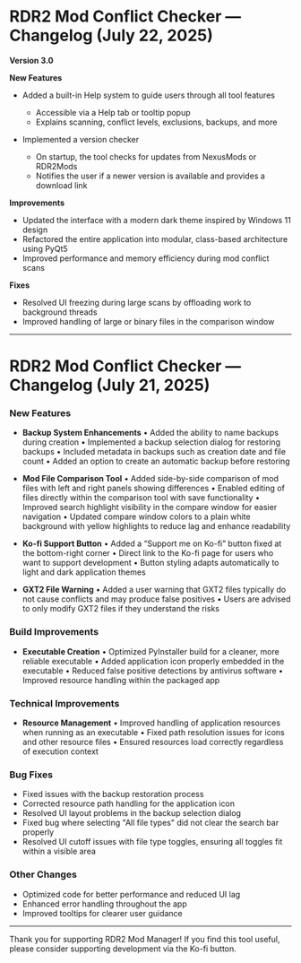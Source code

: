 # RDR2 Mod Conflict Checker — Changelog (July 22, 2025)

**Version 3.0**

**New Features**

* Added a built-in Help system to guide users through all tool features

  * Accessible via a Help tab or tooltip popup
  * Explains scanning, conflict levels, exclusions, backups, and more

* Implemented a version checker

  * On startup, the tool checks for updates from NexusMods or RDR2Mods
  * Notifies the user if a newer version is available and provides a download link

**Improvements**

* Updated the interface with a modern dark theme inspired by Windows 11 design
* Refactored the entire application into modular, class-based architecture using PyQt5
* Improved performance and memory efficiency during mod conflict scans

**Fixes**

* Resolved UI freezing during large scans by offloading work to background threads
* Improved handling of large or binary files in the comparison window

---


# RDR2 Mod Conflict Checker — Changelog (July 21, 2025)

### New Features

* **Backup System Enhancements**
  • Added the ability to name backups during creation
  • Implemented a backup selection dialog for restoring backups
  • Included metadata in backups such as creation date and file count
  • Added an option to create an automatic backup before restoring

* **Mod File Comparison Tool**
  • Added side-by-side comparison of mod files with left and right panels showing differences
  • Enabled editing of files directly within the comparison tool with save functionality
  • Improved search highlight visibility in the compare window for easier navigation
  • Updated compare window colors to a plain white background with yellow highlights to reduce lag and enhance readability

* **Ko-fi Support Button**
  • Added a “Support me on Ko-fi” button fixed at the bottom-right corner
  • Direct link to the Ko-fi page for users who want to support development
  • Button styling adapts automatically to light and dark application themes

* **GXT2 File Warning**
  • Added a user warning that GXT2 files typically do not cause conflicts and may produce false positives
  • Users are advised to only modify GXT2 files if they understand the risks

### Build Improvements

* **Executable Creation**
  • Optimized PyInstaller build for a cleaner, more reliable executable
  • Added application icon properly embedded in the executable
  • Reduced false positive detections by antivirus software
  • Improved resource handling within the packaged app

### Technical Improvements

* **Resource Management**
  • Improved handling of application resources when running as an executable
  • Fixed path resolution issues for icons and other resource files
  • Ensured resources load correctly regardless of execution context

### Bug Fixes

* Fixed issues with the backup restoration process
* Corrected resource path handling for the application icon
* Resolved UI layout problems in the backup selection dialog
* Fixed bug where selecting "All file types" did not clear the search bar properly
* Resolved UI cutoff issues with file type toggles, ensuring all toggles fit within a visible area

### Other Changes

* Optimized code for better performance and reduced UI lag
* Enhanced error handling throughout the app
* Improved tooltips for clearer user guidance

---

Thank you for supporting RDR2 Mod Manager! If you find this tool useful, please consider supporting development via the Ko-fi button.
